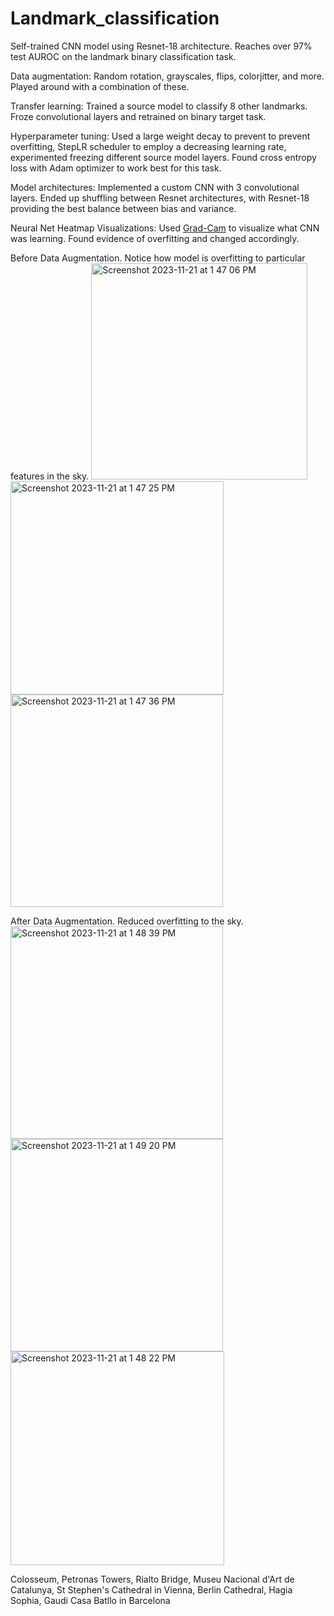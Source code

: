 # Landmark_classification

Self-trained CNN model using Resnet-18 architecture.
Reaches over 97% test AUROC on the landmark binary classification task.


Data augmentation: Random rotation, grayscales, flips, colorjitter, and more. Played around with a combination of these.

Transfer learning: Trained a source model to classify 8 other landmarks. Froze convolutional layers and retrained on binary target task.

Hyperparameter tuning: Used a large weight decay to prevent to prevent overfitting, StepLR scheduler to employ a decreasing learning rate, experimented freezing different source model layers. Found cross entropy loss with Adam optimizer to work best for this task.

Model architectures: Implemented a custom CNN with 3 convolutional layers. Ended up shuffling between Resnet architectures, with Resnet-18 providing the best balance between bias and variance.

Neural Net Heatmap Visualizations: Used [Grad-Cam]([url](https://github.com/jacobgil/pytorch-grad-cam)) to visualize what CNN was learning. Found evidence of overfitting and changed accordingly.

Before Data Augmentation. Notice how model is overfitting to particular features in the sky.
<img width="346" alt="Screenshot 2023-11-21 at 1 47 06 PM" src="https://github.com/dariuskzucker/Landmark_classification/assets/33701468/fd875005-0913-4b7c-90de-e10f5540ebc6">
<img width="341" alt="Screenshot 2023-11-21 at 1 47 25 PM" src="https://github.com/dariuskzucker/Landmark_classification/assets/33701468/93c72e99-de96-4291-8e89-780371bd3b97">
<img width="340" alt="Screenshot 2023-11-21 at 1 47 36 PM" src="https://github.com/dariuskzucker/Landmark_classification/assets/33701468/bcb62a27-115c-452f-bff4-e2664459d0a9">

After Data Augmentation. Reduced overfitting to the sky.
<img width="340" alt="Screenshot 2023-11-21 at 1 48 39 PM" src="https://github.com/dariuskzucker/Landmark_classification/assets/33701468/cb3bcaa2-e753-4eaa-a3e9-cbb9a51d2b9c">
<img width="340" alt="Screenshot 2023-11-21 at 1 49 20 PM" src="https://github.com/dariuskzucker/Landmark_classification/assets/33701468/57a9983e-5042-4937-be6e-174a7eac1bb9">
<img width="342" alt="Screenshot 2023-11-21 at 1 48 22 PM" src="https://github.com/dariuskzucker/Landmark_classification/assets/33701468/21b14a53-cad6-4dd4-96fa-d65c28751634">



Colosseum, Petronas Towers, Rialto Bridge, Museu Nacional d'Art de Catalunya, St Stephen's Cathedral in Vienna, Berlin Cathedral, Hagia Sophia, Gaudi Casa Batllo in Barcelona

